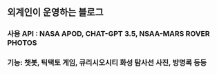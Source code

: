 ## 외계인이 운영하는 블로그 

### 사용 API : NASA APOD, CHAT-GPT 3.5, NSAA-MARS ROVER PHOTOS

### 기능: 챗봇, 틱택토 게임, 큐리시오시티 화성 탐사선 사진, 방명록 등등 

